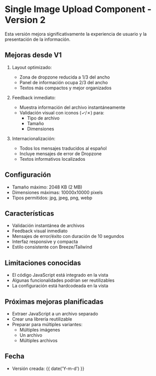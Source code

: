# Single Image Upload Component - Version 2

Esta versión mejora significativamente la experiencia de usuario y la presentación de la información.

## Mejoras desde V1
1. Layout optimizado:
   - Zona de dropzone reducida a 1/3 del ancho
   - Panel de información ocupa 2/3 del ancho
   - Textos más compactos y mejor organizados

2. Feedback inmediato:
   - Muestra información del archivo instantáneamente
   - Validación visual con iconos (✓/✗) para:
     - Tipo de archivo
     - Tamaño
     - Dimensiones

3. Internacionalización:
   - Todos los mensajes traducidos al español
   - Incluye mensajes de error de Dropzone
   - Textos informativos localizados

## Configuración
- Tamaño máximo: 2048 KB (2 MB)
- Dimensiones máximas: 10000x10000 pixels
- Tipos permitidos: jpg, jpeg, png, webp

## Características
- Validación instantánea de archivos
- Feedback visual inmediato
- Mensajes de error/éxito con duración de 10 segundos
- Interfaz responsive y compacta
- Estilo consistente con Breeze/Tailwind

## Limitaciones conocidas
- El código JavaScript está integrado en la vista
- Algunas funcionalidades podrían ser reutilizables
- La configuración está hardcodeada en la vista

## Próximas mejoras planificadas
- Extraer JavaScript a un archivo separado
- Crear una librería reutilizable
- Preparar para múltiples variantes:
  - Múltiples imágenes
  - Un archivo
  - Múltiples archivos

## Fecha
- Versión creada: {{ date('Y-m-d') }}
